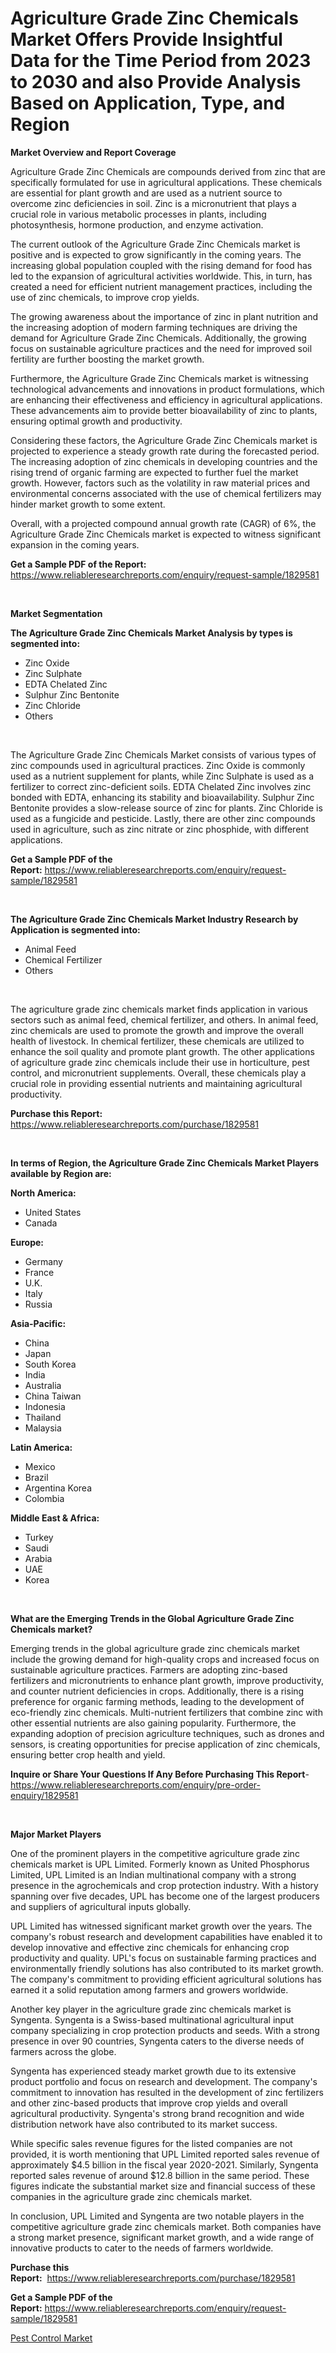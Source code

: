 <p><h1>Agriculture Grade Zinc Chemicals Market Offers Provide Insightful Data for the Time Period from 2023 to 2030 and also Provide Analysis Based on Application, Type, and Region</h1></p><p><strong>Market Overview and Report Coverage</strong></p>
<p><p>Agriculture Grade Zinc Chemicals are compounds derived from zinc that are specifically formulated for use in agricultural applications. These chemicals are essential for plant growth and are used as a nutrient source to overcome zinc deficiencies in soil. Zinc is a micronutrient that plays a crucial role in various metabolic processes in plants, including photosynthesis, hormone production, and enzyme activation.</p><p>The current outlook of the Agriculture Grade Zinc Chemicals market is positive and is expected to grow significantly in the coming years. The increasing global population coupled with the rising demand for food has led to the expansion of agricultural activities worldwide. This, in turn, has created a need for efficient nutrient management practices, including the use of zinc chemicals, to improve crop yields.</p><p>The growing awareness about the importance of zinc in plant nutrition and the increasing adoption of modern farming techniques are driving the demand for Agriculture Grade Zinc Chemicals. Additionally, the growing focus on sustainable agriculture practices and the need for improved soil fertility are further boosting the market growth.</p><p>Furthermore, the Agriculture Grade Zinc Chemicals market is witnessing technological advancements and innovations in product formulations, which are enhancing their effectiveness and efficiency in agricultural applications. These advancements aim to provide better bioavailability of zinc to plants, ensuring optimal growth and productivity.</p><p>Considering these factors, the Agriculture Grade Zinc Chemicals market is projected to experience a steady growth rate during the forecasted period. The increasing adoption of zinc chemicals in developing countries and the rising trend of organic farming are expected to further fuel the market growth. However, factors such as the volatility in raw material prices and environmental concerns associated with the use of chemical fertilizers may hinder market growth to some extent.</p><p>Overall, with a projected compound annual growth rate (CAGR) of 6%, the Agriculture Grade Zinc Chemicals market is expected to witness significant expansion in the coming years.</p></p>
<p><strong>Get a Sample PDF of the Report:</strong> <a href="https://www.reliableresearchreports.com/enquiry/request-sample/1829581">https://www.reliableresearchreports.com/enquiry/request-sample/1829581</a></p>
<p>&nbsp;</p>
<p><strong>Market Segmentation</strong></p>
<p><strong>The Agriculture Grade Zinc Chemicals Market Analysis by types is segmented into:</strong></p>
<p><ul><li>Zinc Oxide</li><li>Zinc Sulphate</li><li>EDTA Chelated Zinc</li><li>Sulphur Zinc Bentonite</li><li>Zinc Chloride</li><li>Others</li></ul></p>
<p>&nbsp;</p>
<p><p>The Agriculture Grade Zinc Chemicals Market consists of various types of zinc compounds used in agricultural practices. Zinc Oxide is commonly used as a nutrient supplement for plants, while Zinc Sulphate is used as a fertilizer to correct zinc-deficient soils. EDTA Chelated Zinc involves zinc bonded with EDTA, enhancing its stability and bioavailability. Sulphur Zinc Bentonite provides a slow-release source of zinc for plants. Zinc Chloride is used as a fungicide and pesticide. Lastly, there are other zinc compounds used in agriculture, such as zinc nitrate or zinc phosphide, with different applications.</p></p>
<p><strong>Get a Sample PDF of the Report:</strong>&nbsp;<a href="https://www.reliableresearchreports.com/enquiry/request-sample/1829581">https://www.reliableresearchreports.com/enquiry/request-sample/1829581</a></p>
<p>&nbsp;</p>
<p><strong>The Agriculture Grade Zinc Chemicals Market Industry Research by Application is segmented into:</strong></p>
<p><ul><li>Animal Feed</li><li>Chemical Fertilizer</li><li>Others</li></ul></p>
<p>&nbsp;</p>
<p><p>The agriculture grade zinc chemicals market finds application in various sectors such as animal feed, chemical fertilizer, and others. In animal feed, zinc chemicals are used to promote the growth and improve the overall health of livestock. In chemical fertilizer, these chemicals are utilized to enhance the soil quality and promote plant growth. The other applications of agriculture grade zinc chemicals include their use in horticulture, pest control, and micronutrient supplements. Overall, these chemicals play a crucial role in providing essential nutrients and maintaining agricultural productivity.</p></p>
<p><strong>Purchase this Report:</strong>&nbsp; <a href="https://www.reliableresearchreports.com/purchase/1829581">https://www.reliableresearchreports.com/purchase/1829581</a></p>
<p>&nbsp;</p>
<p><strong>In terms of Region, the Agriculture Grade Zinc Chemicals Market Players available by Region are:</strong></p>
<p>
    <p> <strong> North America: </strong>
        <ul>
            <li>United States</li>
            <li>Canada</li>
        </ul>
        </p> 
    <p> <strong> Europe: </strong>
        <ul>
            <li>Germany</li>
            <li>France</li>
            <li>U.K.</li>
            <li>Italy</li>
            <li>Russia</li>
        </ul>
        </p> 
    <p> <strong> Asia-Pacific: </strong>
        <ul>
            <li>China</li>
            <li>Japan</li>
            <li>South Korea</li>
            <li>India</li>
            <li>Australia</li>
            <li>China Taiwan</li>
            <li>Indonesia</li>
            <li>Thailand</li>
            <li>Malaysia</li>
        </ul>
        </p> 
    <p> <strong> Latin America: </strong>
        <ul>
            <li>Mexico</li>
            <li>Brazil</li>
            <li>Argentina Korea</li>
            <li>Colombia</li>
        </ul>
        </p> 
    <p> <strong> Middle East & Africa: </strong>
        <ul>
            <li>Turkey</li>
            <li>Saudi</li>
            <li>Arabia</li>
            <li>UAE</li>
            <li>Korea</li>
        </ul>
    </p>
    </p>
<p>&nbsp;</p>
<p><strong>What are the Emerging Trends in the Global Agriculture Grade Zinc Chemicals market?</strong></p>
<p><p>Emerging trends in the global agriculture grade zinc chemicals market include the growing demand for high-quality crops and increased focus on sustainable agriculture practices. Farmers are adopting zinc-based fertilizers and micronutrients to enhance plant growth, improve productivity, and counter nutrient deficiencies in crops. Additionally, there is a rising preference for organic farming methods, leading to the development of eco-friendly zinc chemicals. Multi-nutrient fertilizers that combine zinc with other essential nutrients are also gaining popularity. Furthermore, the expanding adoption of precision agriculture techniques, such as drones and sensors, is creating opportunities for precise application of zinc chemicals, ensuring better crop health and yield.</p></p>
<p><strong>Inquire or Share Your Questions If Any Before Purchasing This Report</strong>- <a href="https://www.reliableresearchreports.com/enquiry/pre-order-enquiry/1829581">https://www.reliableresearchreports.com/enquiry/pre-order-enquiry/1829581</a></p>
<p>&nbsp;</p>
<p><strong>Major Market Players</strong></p>
<p><p>One of the prominent players in the competitive agriculture grade zinc chemicals market is UPL Limited. Formerly known as United Phosphorus Limited, UPL Limited is an Indian multinational company with a strong presence in the agrochemicals and crop protection industry. With a history spanning over five decades, UPL has become one of the largest producers and suppliers of agricultural inputs globally.</p><p>UPL Limited has witnessed significant market growth over the years. The company's robust research and development capabilities have enabled it to develop innovative and effective zinc chemicals for enhancing crop productivity and quality. UPL's focus on sustainable farming practices and environmentally friendly solutions has also contributed to its market growth. The company's commitment to providing efficient agricultural solutions has earned it a solid reputation among farmers and growers worldwide.</p><p>Another key player in the agriculture grade zinc chemicals market is Syngenta. Syngenta is a Swiss-based multinational agricultural input company specializing in crop protection products and seeds. With a strong presence in over 90 countries, Syngenta caters to the diverse needs of farmers across the globe.</p><p>Syngenta has experienced steady market growth due to its extensive product portfolio and focus on research and development. The company's commitment to innovation has resulted in the development of zinc fertilizers and other zinc-based products that improve crop yields and overall agricultural productivity. Syngenta's strong brand recognition and wide distribution network have also contributed to its market success.</p><p>While specific sales revenue figures for the listed companies are not provided, it is worth mentioning that UPL Limited reported sales revenue of approximately $4.5 billion in the fiscal year 2020-2021. Similarly, Syngenta reported sales revenue of around $12.8 billion in the same period. These figures indicate the substantial market size and financial success of these companies in the agriculture grade zinc chemicals market.</p><p>In conclusion, UPL Limited and Syngenta are two notable players in the competitive agriculture grade zinc chemicals market. Both companies have a strong market presence, significant market growth, and a wide range of innovative products to cater to the needs of farmers worldwide.</p></p>
<p><strong>Purchase this Report:</strong>&nbsp;&nbsp;<a href="https://www.reliableresearchreports.com/purchase/1829581">https://www.reliableresearchreports.com/purchase/1829581</a></p>
<p></p>
<p><strong>Get a Sample PDF of the Report:</strong>&nbsp;<a href="https://www.reliableresearchreports.com/enquiry/request-sample/1829581">https://www.reliableresearchreports.com/enquiry/request-sample/1829581</a></p>
<p><p><a href="https://medium.com/@reportprime05/pest-control-nbsp-market-focuses-on-market-share-size-and-projected-forecast-till-2030-b83e04de2427">Pest Control Market</a></p></p>